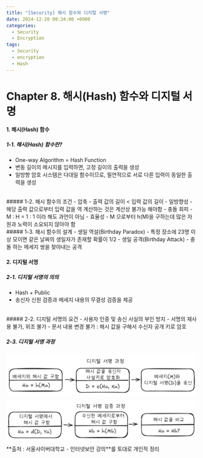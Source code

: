 ```yaml
---
title: "[Security] 해시 함수와 디지털 서명"
date: 2024-12-20 00:34:00 +0900
categories:
  - Security
  - Encryption
tags:
  - Security
  - encryption
  - Hash
---
```


# Chapter 8. 해시(Hash) 함수와 디지털 서명
#### 1. 해시(Hash) 함수
##### 1-1. 해시(Hash) 함수란?
- One-way Algorithm = Hash Function
- 변동 길이의 메시지를 입력하면, 고정 길이의 출력을 생성
- 일방향 암호 시스템은 다대일 함수이므로, 필연적으로 서로 다른 입력이 동일한 출력을 생성

<br>
##### 1-2. 해시 함수의 조건
- 압축
	- 출력 값의 길이 < 입력 값의 길이
- 일방향성
	- 해당 출력 값으로부터 입력 값을 역 계산하는 것은 계산상 불가능 해야함
- 충돌 회피
	- M : H = 1 : 1 이라 해도 과언이 아님
- 효율성
	- M 으로부터 h(M)을 구하는데 많은 자원과 노력이 소요되지 않아야 함

<br>
##### 1-3. 해시 함수의 설계
- 생일 역설(Birthday Paradox)
	- 특정 장소에 23명 이상 모이면 같은 날짜의 생일자가 존재할 확률이 1/2
- 생일 공격(Birthday Attack)
	- 충돌 하는 메세지 쌍을 찾아내는 공격

<br>

#### 2. 디지털 서명
##### 2-1. 디지털 서명의 의의
- Hash + Public
- 송신자 신원 검증과 메세지 내용의 무결성 검증을 제공

<br>
##### 2-2. 디지털 서명의 요건
- 사용자 인증 및 송신 사실의 부인 방지
- 서명의 재사용 불가,  위조 불가
- 문서 내용 변경 불가 : 해시 값을 구해서 수신자 공개 키로 암호

##### 2-3. 디지털 서명 과정
 <div style="text-align: left; padding: 0; margin: 0;"> <img src="/assets/img/디지털01.png" style="float: left; margin: 0 10px 10px 0; width: 700px;"></div>
 <div style="text-align: left; padding: 0; margin: 0;"> <img src="/assets/img/디지털02.png" style="float: left; margin: 0 10px 10px 0; width: 700px;"> </div>
<br>
<br>
<br>
**출처 : 서울사이버대학교 - 인터넷보안 강의**를 토대로 개인적 정리